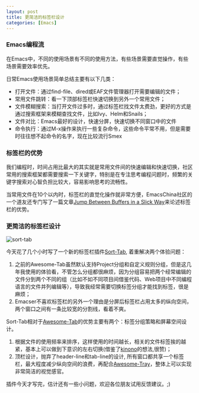 ```yaml
---
layout: post
title: 更简洁的标签栏设计
categories: [Emacs]
---
```


### Emacs编程流
在Emacs中，不同的使用场景有不同的使用方法，有些场景需要直觉操作，有些场景需要效率优先。

日常Emacs使用场景简单总结主要有以下几类：

* 打开文件：通过find-file、dired或EAF文件管理器打开需要编辑的文件；
* 常用文件跳转：看一下顶部标签栏快速切换到另外一个常用文件；
* 文件模糊搜索：当打开文件过多时，通过标签栏找文件太费劲，更好的方式是通过搜索框架来模糊查找文件，比如Ivy、Helm和Snails；
* 文件对比：Emacs最好的设计，快速分屏，快速切换不同窗口中的文件
* 命令执行：通过M-x操作来执行一些复杂命令，这些命令平常不用，但是需要时往往想不起命令的名字，现在比较流行Smex

### 标签栏的优势
我们编程时，时间占用比最大的其实就是常用文件间的快速编辑和快速切换，社区常用的搜索框架都需要搜索一下关键字，特别是在专注思考编程问题时，频繁的关键字搜索对心智负担比较大，容易影响思考的流畅性。

当常用文件在10个以内时，标签栏的直觉化操作就非常方便，EmacsChina社区的一个道友还专门写了一篇文章[Jump Between Buffers in a Slick Way](https://amaikinono.github.io/introduce-awesome-tab.html)来论述标签栏的优势。

### 更简洁的标签栏设计

![sort-tab]({{site.url}}/pics/sort-tab/screenshot.png)

今天花了几个小时写了一个新的标签栏插件[Sort-Tab](https://github.com/manateelazycat/sort-tab), 着重解决两个体验问题：

1. 之前的Awesome-Tab虽然默认支持Project分组和自定义规则分组，但是这几年我使用的体验看，不管怎么分组都很麻烦，因为分组容易把两个经常编辑的文件分到两个不同的组（比如不如不同项目间借鉴代码、Web项目中不同编程语言的文件并列编辑等），导致我经常需要切换标签分组才能找到标签，很是麻烦；
2. Emacser不喜欢标签栏的另外一个理由是分屏后标签栏占用太多的纵向空间，两个窗口之间有一条比较宽的分割线，看着不爽。

Sort-Tab相对于[Awesome-Tab](https://github.com/manateelazycat/awesome-tab)的优势主要有两个：标签分组策略和屏幕空间设计。

1. 根据文件的使用频率来排序，这样使用的时间越长，相关的文件标签挨的越紧，基本上可以做到下意识的左右切换(借鉴了[kinono](https://emacs-china.org/t/buffer-tab/18359)的想法,很赞)；
2. 顶栏设计，抛弃了header-line和tab-line的设计, 所有窗口都共享一个标签栏，最大程度减少纵向空间的浪费，再配合[Awesome-Tray](https://github.com/manateelazycat/awesome-tray)，整体上可以实现非常简洁的视觉感官。

插件今天才写完，估计还有一些小问题，欢迎各位朋友试用反馈建议。;)
